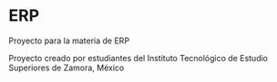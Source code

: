 # ERP
Proyecto para la materia de ERP

Proyecto creado por estudiantes del Instituto Tecnológico de Estudio Superiores de Zamora, México
